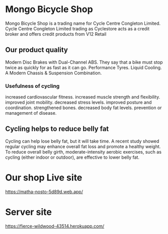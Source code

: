 # Mongo Bicycle Shop

 Mongo Bicycle Shop is a trading name for Cycle Centre Congleton Limited. Cycle Centre Congleton Limited trading as Cyclestore acts as a credit broker and offers credit products from V12 Retail

## Our product quality

Modern Disc Brakes with Dual-Channel ABS. They say that a bike must stop twice as quickly for as fast as it can go. 
Performance Tyres.
Liquid Cooling. 
A Modern Chassis & Suspension Combination.

### Usefulness of cycling

increased cardiovascular fitness. 
increased muscle strength and flexibility. 
improved joint mobility. 
decreased stress levels. 
improved posture and coordination. 
strengthened bones. 
decreased body fat levels. 
prevention or management of disease. 



## Cycling helps to reduce belly fat

Cycling can help lose belly fat, but it will take time. A recent study showed regular cycling may enhance overall fat loss and promote a healthy weight. To reduce overall belly girth, moderate-intensity aerobic exercises, such as cycling (either indoor or outdoor), are effective to lower belly fat.

# Our shop Live site

https://matha-nosto-5d89d.web.app/

# Server site

https://fierce-wildwood-43514.herokuapp.com/



